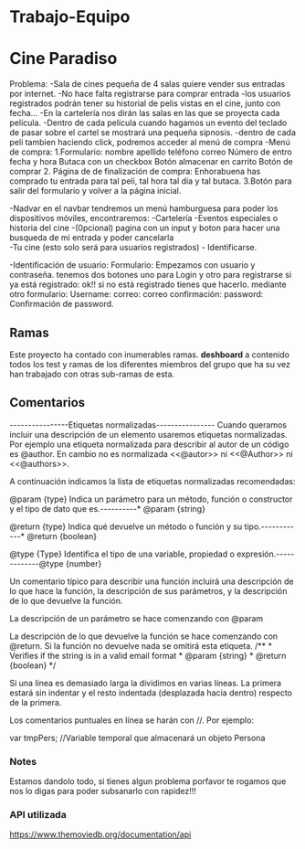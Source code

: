 # Trabajo-Equipo

# Cine Paradiso


Problema:
-Sala de cines pequeña de 4 salas quiere vender sus entradas por internet.
-No hace falta registrarse para comprar entrada
-los usuarios registrados podrán tener su historial de pelis vistas en el cine, junto con fecha…
-En la cartelería nos dirán las salas en las que se proyecta cada película.
-Dentro de cada película cuando hagamos un evento del teclado de pasar sobre el cartel se mostrará una pequeña sipnosis.
-dentro de cada peli tambien haciendo click, podremos acceder al menú de compra
-Menú de compra:
	1.Formulario:
		nombre
		apellido
		teléfono
		correo
		Número de entro
		fecha y hora
		Butaca con un checkbox
		Botón almacenar en carrito
		Botón de comprar
	2. Página de de finalización de compra:
		Enhorabuena has comprado tu entrada para tal peli, tal hora tal día y tal butaca.
	3.Botón para salir del formulario y volver a la página inicial.


-Nadvar
en el navbar tendremos un menú hamburguesa para poder los dispositivos móviles, encontraremos:
	-Cartelería
	-Eventos especiales o historia del cine
-(0pcional) pagina con un input y boton para hacer una busqueda de mi entrada y poder cancelarla	
	-Tu cine (esto solo será para usuarios registrados)
	- Identificarse.

-Identificación de usuario:
Formulario:
 Empezamos con usuario y contraseña.
tenemos dos botones  uno para Login y otro para registrarse
si ya está registrado: ok!!
si no está registrado tienes que hacerlo.
 mediante otro formulario:
Username:
correo:
correo confirmación:
password:
Confirmación de password.

## Ramas
Este proyecto ha contado con inumerables ramas. **deshboard** a contenido todos los test y ramas de los diferentes miembros del grupo que ha su vez han trabajado con otras sub-ramas de esta.

## Comentarios
----------------Etiquetas normalizadas----------------
Cuando queramos incluir una descripción de un elemento usaremos etiquetas normalizadas. Por ejemplo una etiqueta normalizada para describir al autor de un código es @author. En cambio no es normalizada <<@autor>> ni <<@Author>> ni <<@authors>>.

A continuación indicamos la lista de etiquetas normalizadas recomendadas:

@param {type}
Indica un parámetro para un método, función o constructor y el tipo de dato que es.----------* @param {string}

@return {type}
Indica qué devuelve un método o función y su tipo.------------* @return {boolean}

@type {Type}
Identifica el tipo de una variable, propiedad o expresión.-------------@type {number}



Un comentario típico para describir una función incluirá una descripción de lo que hace la función, la descripción de sus parámetros, y la descripción de lo que devuelve la función.

La descripción de un parámetro se hace comenzando con @param

La descripción de lo que devuelve la función se hace comenzando con @return. Si la función no devuelve nada se omitirá esta etiqueta.
                      /**
                       * Verifies if the string is in a valid email format
                       * @param  {string}
                       * @return  {boolean}
                       */

Si una línea es demasiado larga la dividimos en varias líneas. La primera estará sin indentar y el resto indentada (desplazada hacia dentro) respecto de la primera.

Los comentarios puntuales en línea se harán con //. Por ejemplo:

var tmpPers; //Variable temporal que almacenará un objeto Persona


### Notes
Estamos dandolo todo, si tienes algun problema porfavor te rogamos que nos lo digas para poder subsanarlo con rapidez!!!


### API utilizada
https://www.themoviedb.org/documentation/api



